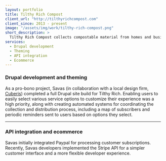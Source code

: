 ```yaml
---
layout: portfolio
title: Tilthy Rich Compost
client_url: "http://tilthyrichcompost.com"
client_since: 2013 - present
image: "/assets/img/work/tilthy-rich-compost.png"
short_description: >
  Tilthy Rich Compost collects compostable material from homes and businesses around downtown Durham, NC via bicycle, periodically returning compost to those customers.
services:
  - Drupal development
  - Theming
  - API integration
  - Ecommerce
---
```


### Drupal development and theming

As a pro-bono project, Savas (in collaboration with a local design firm, [Cuberis](http://www.cuberis.com)) completed a full Drupal site build for Tilthy Rich. Enabling users to easily select various service options to customize their experience was a high priority, along with creating automated systems for coordinating the collection and distribution process, including a map of subscribers and periodic reminders sent to users based on options they select.

---

### API integration and ecommerce

Savas initially integrated Paypal for processing customer subscriptions. Recently, Savas developers implemented the Stripe API for a simpler customer interface and a more flexible developer experience.
